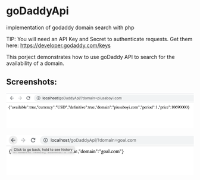 # goDaddyApi
implementation of godaddy domain search with php


TIP: You will need an API Key and Secret to authenticate requests. Get them here: https://developer.godaddy.com/keys

This porject demonstrates how to use goDaddy API to search for the availability of a domain.

## Screenshots:
![Available](https://github.com/buildbro/goDaddyApi/blob/master/Screen%20Shot%202022-01-22%20at%2007.13.43.png?raw=true)

![Unavailable](https://github.com/buildbro/goDaddyApi/blob/master/Screen%20Shot%202022-01-22%20at%2007.12.53.png?raw=true)
